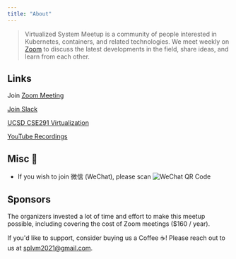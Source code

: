 ```yaml
---
title: "About"
---
```


> Virtualized System Meetup is a community of people interested in Kubernetes, containers, and related technologies. We meet weekly on [Zoom](https://us06web.zoom.us/j/87491153577?pwd=wwALFzPt4YLqs3V7TyUaHON6apmKoI.1) to discuss the latest developments in the field, share ideas, and learn from each other.

## Links

Join [Zoom Meeting](https://us06web.zoom.us/j/87491153577?pwd=wwALFzPt4YLqs3V7TyUaHON6apmKoI.1)

[Join Slack](https://join.slack.com/t/splvm/shared_invite/zt-11c7tkyoy-gNOtZWwSZsE2UFOtXBw2Wg)

[UCSD CSE291 Virtualization](https://cseweb.ucsd.edu/~yiying/cse291-winter22/reading/)

[YouTube Recordings](https://www.youtube.com/playlist?list=PLUpsD1kYgnngejVkpf446FoNwwgivokkK)

## Misc 📝

- If you wish to join 微信 (WeChat), please scan ![WeChat QR Code](/virtsys-meetup/images/WeChat-02-01.jpg)

## Sponsors

The organizers invested a lot of time and effort to make this meetup possible, including covering the cost of Zoom meetings ($160 / year). 

If you'd like to support, consider buying us a Coffee ☕️! Please reach out to us at splvm2021@gmail.com.


